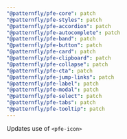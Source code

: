 ```yaml
---
"@patternfly/pfe-core": patch
"@patternfly/pfe-styles": patch
"@patternfly/pfe-accordion": patch
"@patternfly/pfe-autocomplete": patch
"@patternfly/pfe-band": patch
"@patternfly/pfe-button": patch
"@patternfly/pfe-card": patch
"@patternfly/pfe-clipboard": patch
"@patternfly/pfe-collapse": patch
"@patternfly/pfe-cta": patch
"@patternfly/pfe-jump-links": patch
"@patternfly/pfe-label": patch
"@patternfly/pfe-modal": patch
"@patternfly/pfe-select": patch
"@patternfly/pfe-tabs": patch
"@patternfly/pfe-tooltip": patch
---
```


Updates use of `<pfe-icon>`
